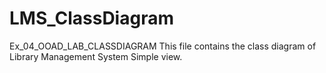 # LMS_ClassDiagram
Ex_04_OOAD_LAB_CLASSDIAGRAM
This file contains the class diagram of Library Management System Simple view.

